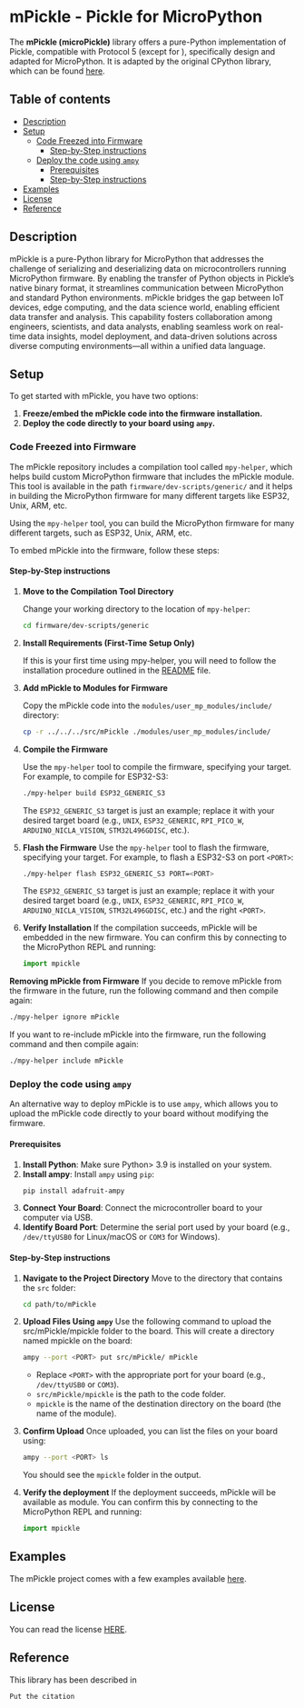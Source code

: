 # mPickle - Pickle for MicroPython <!-- omit in toc -->
The **mPickle (microPickle)** library offers a pure-Python implementation of Pickle, compatible with Protocol 5 (except for ), specifically design and adapted for MicroPython. It is adapted by the original CPython library, which can be found [here](https://github.com/python/cpython/blob/main/Lib/pickle.py).

## Table of contents <!-- omit in toc -->
- [Description](#description)
- [Setup](#setup)
  - [Code Freezed into Firmware](#code-freezed-into-firmware)
    - [Step-by-Step instructions](#step-by-step-instructions)
  - [Deploy the code using `ampy`](#deploy-the-code-using-ampy)
    - [Prerequisites](#prerequisites)
    - [Step-by-Step instructions](#step-by-step-instructions-1)
- [Examples](#examples)
- [License](#license)
- [Reference](#reference)

## Description
mPickle is a pure-Python library for MicroPython that addresses the challenge of serializing and deserializing data on microcontrollers running MicroPython firmware. By enabling the transfer of Python objects in Pickle’s native binary format, it streamlines communication between MicroPython and standard Python environments. mPickle bridges the gap between IoT devices, edge computing, and the data science world, enabling efficient data transfer and analysis. This capability fosters collaboration among engineers, scientists, and data analysts, enabling seamless work on real-time data insights, model deployment, and data-driven solutions across diverse computing environments—all within a unified data language.

## Setup
To get started with mPickle, you have two options:
1. **Freeze/embed the mPickle code into the firmware installation.**
2. **Deploy the code directly to your board using `ampy`.**

### Code Freezed into Firmware

The mPickle repository includes a compilation tool called `mpy-helper`, which helps build custom MicroPython firmware that includes the mPickle module. This tool is available in the path `firmware/dev-scripts/generic/` and it helps in building the MicroPython firmware for many different targets like ESP32, Unix, ARM, etc.

Using the `mpy-helper` tool, you can build the MicroPython firmware for many different targets, such as ESP32, Unix, ARM, etc.

To embed mPickle into the firmware, follow these steps:

#### Step-by-Step instructions

1. **Move to the Compilation Tool Directory**

   Change your working directory to the location of `mpy-helper`:
   ```sh
   cd firmware/dev-scripts/generic
   ```
2. **Install Requirements (First-Time Setup Only)**

   If this is your first time using mpy-helper, you will need to follow the installation procedure outlined in the [README](firmware/dev-scripts/generic/README.md#installation) file.

3. **Add mPickle to Modules for Firmware**

   Copy the mPickle code into the `modules/user_mp_modules/include/` directory:
   ```sh
   cp -r ../../../src/mPickle ./modules/user_mp_modules/include/
   ```
4. **Compile the Firmware**

   Use the `mpy-helper` tool to compile the firmware, specifying your target. For example, to compile for ESP32-S3:

   ```sh
   ./mpy-helper build ESP32_GENERIC_S3
   ```

   The `ESP32_GENERIC_S3` target is just an example; replace it with your desired target board (e.g., `UNIX`, `ESP32_GENERIC`, `RPI_PICO_W`, `ARDUINO_NICLA_VISION`, `STM32L496GDISC`, etc.).

5. **Flash the Firmware**
   Use the `mpy-helper` tool to flash the firmware, specifying your target. For example, to flash a ESP32-S3 on port `<PORT>`:

   ```sh
   ./mpy-helper flash ESP32_GENERIC_S3 PORT=<PORT>
   ```

   The `ESP32_GENERIC_S3` target is just an example; replace it with your desired target board (e.g., `UNIX`, `ESP32_GENERIC`, `RPI_PICO_W`, `ARDUINO_NICLA_VISION`, `STM32L496GDISC`, etc.) and the right `<PORT>`.

6. **Verify Installation**
   If the compilation succeeds, mPickle will be embedded in the new firmware. You can confirm this by connecting to the MicroPython REPL and running:
   ```python
   import mpickle
   ```

**Removing mPickle from Firmware**
If you decide to remove mPickle from the firmware in the future, run the following command and then compile again:
```sh
./mpy-helper ignore mPickle
```
If you want to re-include mPickle into the firmware, run the following command and then compile again:
```sh
./mpy-helper include mPickle
```

### Deploy the code using `ampy`
An alternative way to deploy mPickle is to use `ampy`, which allows you to upload the mPickle code directly to your board without modifying the firmware.

#### Prerequisites
1. **Install Python**: Make sure Python> 3.9 is installed on your system.
2. **Install ampy**: Install `ampy` using `pip`:
   ```sh
   pip install adafruit-ampy
   ```
3. **Connect Your Board**: Connect the microcontroller board to your computer via USB.
4. **Identify Board Port**: Determine the serial port used by your board (e.g., `/dev/ttyUSB0` for Linux/macOS or `COM3` for Windows).

#### Step-by-Step instructions
1. **Navigate to the Project Directory**
   Move to the directory that contains the `src` folder:
   ```sh
   cd path/to/mPickle
   ```

2. **Upload Files Using `ampy`**
   Use the following command to upload the src/mPickle/mpickle folder to the board. This will create a directory named mpickle on the board:
   ```sh
   ampy --port <PORT> put src/mPickle/ mPickle
   ```

   - Replace `<PORT>` with the appropriate port for your board (e.g., `/dev/ttyUSB0` or `COM3`).
   - `src/mPickle/mpickle` is the path to the code folder.
   - `mpickle` is the name of the destination directory on the board (the name of the module).

3. **Confirm Upload**
   Once uploaded, you can list the files on your board using:
   ```sh
   ampy --port <PORT> ls
   ```
   You should see the `mpickle` folder in the output.

6. **Verify the deployment**
   If the deployment succeeds, mPickle will be available as module. You can confirm this by connecting to the MicroPython REPL and running:
   ```python
   import mpickle
   ```

## Examples
The mPickle project comes with a few examples available [here](/src/examples).

## License
You can read the license [HERE](/LICENSE).

## Reference
This library has been described in 
```
Put the citation
```